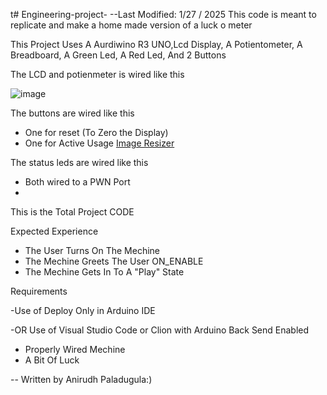 t# Engineering-project-
--Last Modified: 1/27 / 2025
This code is meant to replicate and make a home  made version of a luck o meter


This Project Uses A Aurdiwino R3 UNO,Lcd Display, A Potientometer, A Breadboard, A Green Led, A Red Led, And 2 Buttons



The LCD and potienmeter is wired like this 

![image](https://github.com/user-attachments/assets/6c417c14-20f7-4d6b-936c-5b1936725a24)





The buttons are wired like this 
- One for reset (To Zero the Display)
- One for Active Usage
<a href="https://imageresizer.com/" target="_blank">Image Resizer</a>


The status leds are wired like this 
- Both wired to a PWN Port
- 


This is the Total Project CODE 




Expected Experience 
- The User Turns On The Mechine
- The Mechine Greets The User ON_ENABLE
- The Mechine Gets In To A "Play" State 



Requirements 

-Use of Deploy Only in Arduino IDE

-OR Use of Visual Studio Code or Clion with Arduino Back Send Enabled  

- Properly Wired Mechine
- A Bit Of Luck



-- Written by Anirudh Paladugula:) 
